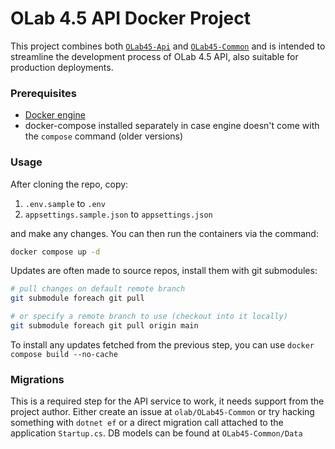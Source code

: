 # OLab 4.5 API Docker Project

This project combines both [`OLab45-Api`](https://github.com/olab/OLab45-Api) and [`OLab45-Common`](https://github.com/olab/OLab45-Common) and is intended to streamline the development process of OLab 4.5 API, also suitable for production deployments.

### Prerequisites

- [Docker engine](https://docs.docker.com/engine/install/)
- docker-compose installed separately in case engine doesn't come with the `compose` command (older versions)

### Usage

After cloning the repo, copy:

1. `.env.sample` to `.env`
2. `appsettings.sample.json` to `appsettings.json`

and make any changes. You can then run the containers via the command:

```sh
docker compose up -d
```

Updates are often made to source repos, install them with git submodules:

```sh
# pull changes on default remote branch
git submodule foreach git pull

# or specify a remote branch to use (checkout into it locally)
git submodule foreach git pull origin main
```

To install any updates fetched from the previous step, you can use `docker compose build --no-cache`

### Migrations

This is a required step for the API service to work, it needs support from the project author. Either create an issue at `olab/OLab45-Common` or try hacking something with `dotnet ef` or a direct migration call attached to the application `Startup.cs`. DB models can be found at `OLab45-Common/Data`
